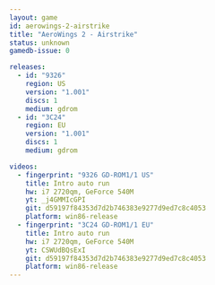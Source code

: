```yaml
---
layout: game
id: aerowings-2-airstrike
title: "AeroWings 2 - Airstrike"
status: unknown
gamedb-issue: 0

releases:
  - id: "9326"
    region: US
    version: "1.001"
    discs: 1
    medium: gdrom
  - id: "3C24"
    region: EU
    version: "1.001"
    discs: 1
    medium: gdrom

videos:
  - fingerprint: "9326 GD-ROM1/1 US"
    title: Intro auto run
    hw: i7 2720qm, GeForce 540M
    yt: _j4GMMIcGPI
    git: d59197f84353d7d2b746383e9277d9ed7c8c4053
    platform: win86-release
  - fingerprint: "3C24 GD-ROM1/1 EU"
    title: Intro auto run
    hw: i7 2720qm, GeForce 540M
    yt: CSWUdBQsExI
    git: d59197f84353d7d2b746383e9277d9ed7c8c4053
    platform: win86-release
---
```

